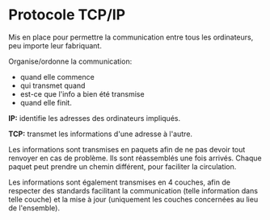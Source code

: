 # Protocole TCP/IP

Mis en place pour permettre la communication entre tous les ordinateurs, peu importe leur fabriquant.

Organise/ordonne la communication: 
- quand elle commence
- qui transmet quand
- est-ce que l'info a bien été transmise
- quand elle finit.

**IP:** identifie les adresses des ordinateurs impliqués.

**TCP:** transmet les informations d'une adresse à l'autre.

Les informations sont transmises en paquets afin de ne pas devoir tout renvoyer en cas de problème. Ils sont réassemblés une fois arrivés. Chaque paquet peut prendre un chemin différent, pour faciliter la circulation.

Les informations sont également transmises en 4 couches, afin de respecter des standards facilitant la communication (telle information dans telle couche) et la mise à jour (uniquement les couches concernées au lieu de l'ensemble).
